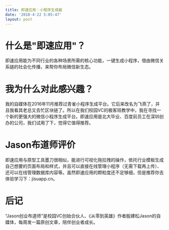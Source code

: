 ```yaml
---
title: 即速应用：小程序生成器
date: '2018-4-22 5:05:47'
layout: post
---
```


# 什么是"即速应用"？

即速应用能为不同行业的各种场景所需的核心功能，一键生成小程序，借由微信关系链的社会化传播，来帮你布局微信新生态。

# 我为什么对此感兴趣？

我的自媒体在2016年11月推荐过青雀小程序生成平台。它后来改名为飞燕了，并且我看其老总又去忙区块链了。所以在我们校园VC的极客班教学中，我在寻找一个新的更强大的微信小程序生成平台。即速应用是北大毕业、百度前员工在深圳创办的公司，我们试用了下，觉得它值得推荐。

# Jason布道师评价

即速应用与原型工具墨刀很相似，能进行可视化拖拉拽的操作，依托行业模板生成自己想要的页面布局和样式，并且可以直接在线管理小程序（无需下载再上传）、还可以在线管理数据库内容等。虽然即速应用的颗粒度还不足够细，但是推荐你去体验学习下：jisuapp.cn。

# 后记

“Jason创业布道师”是校园VC创始合伙人、《从零到英雄》作者殷建松Jason的自媒体，每周发一篇原创文章，陪伴创业者成长。
